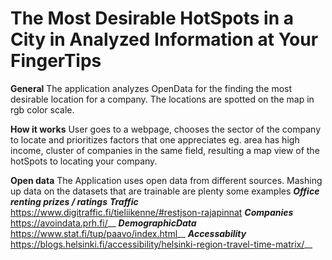 # The Most Desirable HotSpots in a City in Analyzed Information at Your FingerTips

**General**
The application analyzes OpenData for the finding the most desirable location for a company. The locations are spotted on the map in rgb color scale.

**How it works**
User goes to a webpage, chooses the sector of the company to locate and prioritizes factors that one appreciates eg. area has high income, cluster of companies in the same field, resulting a map view of the hotSpots to locating your company.   

**Open data**
The Application uses open data from different sources.
Mashing up data on the datasets that are trainable are plenty
some examples
***Office renting prizes / ratings***
***Traffic*** https://www.digitraffic.fi/tieliikenne/#restjson-rajapinnat 
***Companies*** https://avoindata.prh.fi/__
***DemographicData*** https://www.stat.fi/tup/paavo/index.html__
***Accessability*** https://blogs.helsinki.fi/accessibility/helsinki-region-travel-time-matrix/__
 
 